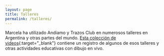 ```yaml
---
layout: page
title: Talleres
permalink: /talleres/
---
```


Marcela ha utilizado Andiamo y Trazos Club en numerosos talleres en Argentina y otras partes del mundo.
[Esta colección de videos](https://www.youtube.com/playlist?list=PLLA0_JIKZmaL7rd19wnZEepKbU2FPlbaX){:target="_blank"} 
contiene un registro de algunos de esos talleres y otras actividades educativas con dibujo en vivo.
